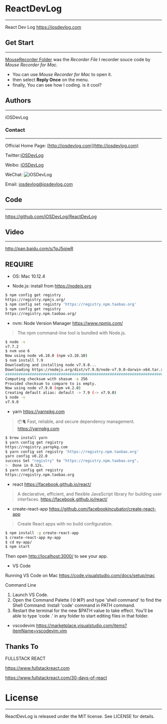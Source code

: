 # ReactDevLog
---

React Dev Log <https://iosdevlog.com>

## Get Start
---

[MouseRecorder Folder](https://github.com/iOSDevLog/RNDevLog/blob/master/MouseRecorder) was the *Recorder File* I recorder souce code by *Mouse Recorder for Mac*.

* You can use *Mouse Recorder for Mac* to open it. 
* then select **Reply Once** on the menu. 
* finally, You can see how I coding. is it cool?

## Authors
---

iOSDevLog


### Contact
---

Official Home Page: [http://iosdevlog.com](http://iosdevlog.com)

Twitter:[iOSDevLog](https://twitter.com/iOSDevLog)

Weibo:  [iOSDevLog](http://weibo.com/iOSDevLog)

WeChat: ![iOSDevLog](https://github.com/iOSDevLog/iOSDevLog.github.io/raw/master/assets/images/wechat/WeChatIOSDevLog.png)

Email:  <iosdevlog@iosdevlog.com>

## Code
---

<https://github.com/iOSDevLog/ReactDevLog>

## Video
---

<http://pan.baidu.com/s/1pJ5qjwR>

## REQUIRE

* OS: Mac 10.12.4

* Node.js: install from <https://nodejs.org>

```bash
$ npm config get registry
https://registry.npmjs.org/
$ npm config set registry 'https://registry.npm.taobao.org'
$ npm config get registry
https://registry.npm.taobao.org/
```

* nvm: Node Version Manager <https://www.npmjs.com/>

> The npm command-line tool is bundled with Node.js.

```bash
$ node -v
v7.7.2
$ nvm use 6
Now using node v6.10.0 (npm v3.10.10)
$ nvm install 7.9
Downloading and installing node v7.9.0...
Downloading https://nodejs.org/dist/v7.9.0/node-v7.9.0-darwin-x64.tar.xz...
######################################################################## 100.0%
Computing checksum with shasum -a 256
Provided checksum to compare to is empty.
Now using node v7.9.0 (npm v4.2.0)
Creating default alias: default -> 7.9 (-> v7.9.0)
$ node -v
v7.9.0
```

* yarn <https://yarnpkg.com>

> 📦🐈 Fast, reliable, and secure dependency management. https://yarnpkg.com

```bash
$ brew install yarn
$ yarn config get registry
https://registry.yarnpkg.com
$ yarn config set registry 'https://registry.npm.taobao.org'
yarn config v0.22.0
success Set "registry" to "https://registry.npm.taobao.org".
✨  Done in 0.12s.
$ yarn config get registry
https://registry.npm.taobao.org
```
* react <https://facebook.github.io/react/>

> A declarative, efficient, and flexible JavaScript library for building user interfaces. https://facebook.github.io/react/


* create-react-app <https://github.com/facebookincubator/create-react-app>

> Create React apps with no build configuration.

```bash
$ npm install -g create-react-app
$ create-react-app my-app
$ cd my-app/
$ npm start
```

Then open <http://localhost:3000/> to see your app.

* VS Code

Running VS Code on Mac <https://code.visualstudio.com/docs/setup/mac>

Command Line

1. Launch VS Code.
1. Open the Command Palette (⇧⌘P) and type 'shell command' to find the Shell Command: Install 'code' command in PATH command.
1. Restart the terminal for the new $PATH value to take effect. You'll be able to type 'code .' in any folder to start editing files in that folder.

* vscodevim <https://marketplace.visualstudio.com/items?itemName=vscodevim.vim>

## Thanks To

FULLSTACK REACT

<https://www.fullstackreact.com>

<https://www.fullstackreact.com/30-days-of-react>

# License
---

ReactDevLog is released under the MIT license. See LICENSE for details.
